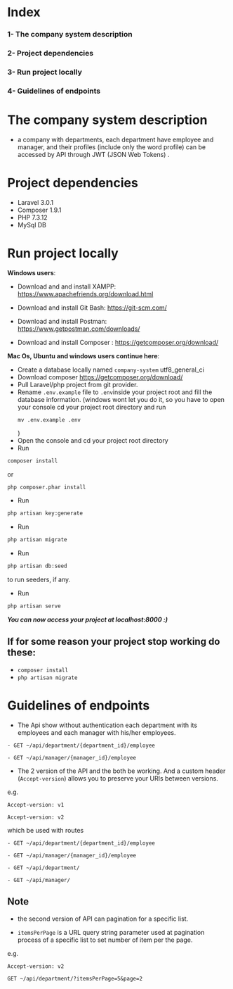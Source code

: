 # Index 
### 1- The company system description
### 2- Project dependencies
### 3- Run project locally
### 4- Guidelines of endpoints

# The company system description
- a company with departments, each department have employee and manager, and their profiles (include only the word profile) can be accessed by API through JWT (JSON Web Tokens) .

# Project dependencies
- Laravel 3.0.1
- Composer 1.9.1
- PHP 7.3.12
- MySql DB

# Run project locally

**Windows users**:
- Download and and install XAMPP: https://www.apachefriends.org/download.html

- Download and install Git Bash: https://git-scm.com/
- Download and install Postman: https://www.getpostman.com/downloads/
- Download  and install Composer : https://getcomposer.org/download/



**Mac Os, Ubuntu and windows users continue here**:
- Create a database locally named `company-system` utf8_general_ci 
- Download composer https://getcomposer.org/download/
- Pull Laravel/php project from git provider.
- Rename `.env.example` file to `.env`inside your project root and fill the database information.
  (windows wont let you do it, so you have to open your console cd your project root directory and run 
  ```
  mv .env.example .env
  ```
   )
- Open the console and cd your project root directory
- Run
 ```bash
composer install
```
 or
 ```bash
php composer.phar install
```
- Run 
```bash
php artisan key:generate
``` 
- Run
```bash
php artisan migrate
```
- Run 
```bash
php artisan db:seed
```
to run seeders, if any.

- Run 
```bash
php artisan serve
```

***You can now access your project at localhost:8000 :)***

## If for some reason your project stop working do these:
- `composer install`
- `php artisan migrate`

# Guidelines of endpoints

- The Api show without authentication each department with its employees and each manager with his/her employees.
```
- GET ~/api/department/{department_id}/employee

- GET ~/api/manager/{manager_id}/employee

```
- The 2 version of the API and the both be working. And a custom header (`Accept-version`) allows you to preserve your URIs between versions.

e.g.

```
Accept-version: v1

Accept-version: v2
```
which be used with routes
```
- GET ~/api/department/{department_id}/employee

- GET ~/api/manager/{manager_id}/employee

- GET ~/api/department/

- GET ~/api/manager/
``` 
## Note 
- the second version of API can pagination for a specific list.

-  `itemsPerPage` is a URL query string parameter used at pagination process of a specific list to set number of item per the page. 


 
 e.g.
 ```
 Accept-version: v2

 GET ~/api/department/?itemsPerPage=5&page=2

 ```

